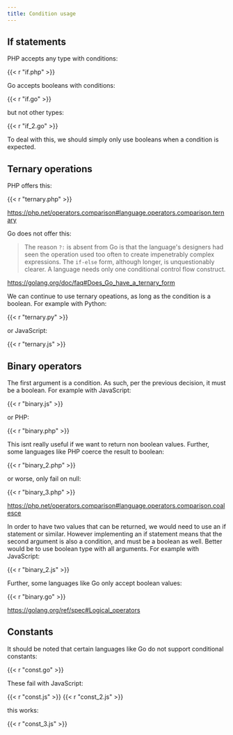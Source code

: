 ```yaml
---
title: Condition usage
---
```


## If statements

PHP accepts any type with conditions:

{{< r "if.php" >}}

Go accepts booleans with conditions:

{{< r "if.go" >}}

but not other types:

{{< r "if_2.go" >}}

To deal with this, we should simply only use booleans when a condition is
expected.

## Ternary operations

PHP offers this:

{{< r "ternary.php" >}}

<https://php.net/operators.comparison#language.operators.comparison.ternary>

Go does not offer this:

> The reason `?:` is absent from Go is that the language's designers had seen
> the operation used too often to create impenetrably complex expressions. The
> `if-else` form, although longer, is unquestionably clearer. A language needs
> only one conditional control flow construct.

<https://golang.org/doc/faq#Does_Go_have_a_ternary_form>

We can continue to use ternary opeations, as long as the condition is a
boolean. For example with Python:

{{< r "ternary.py" >}}

or JavaScript:

{{< r "ternary.js" >}}

## Binary operators

The first argument is a condition. As such, per the previous decision, it must
be a boolean. For example with JavaScript:

{{< r "binary.js" >}}

or PHP:

{{< r "binary.php" >}}

This isnt really useful if we want to return non boolean values. Further, some
languages like PHP coerce the result to boolean:

{{< r "binary_2.php" >}}

or worse, only fail on null:

{{< r "binary_3.php" >}}

<https://php.net/operators.comparison#language.operators.comparison.coalesce>

In order to have two values that can be returned, we would need to use an if
statement or similar. However implementing an if statement means that the
second argument is also a condition, and must be a boolean as well. Better
would be to use boolean type with all arguments. For example with JavaScript:

{{< r "binary_2.js" >}}

Further, some languages like Go only accept boolean values:

{{< r "binary.go" >}}

<https://golang.org/ref/spec#Logical_operators>

## Constants

It should be noted that certain languages like Go do not support conditional
constants:

{{< r "const.go" >}}

These fail with JavaScript:

{{< r "const.js" >}}
{{< r "const_2.js" >}}

this works:

{{< r "const_3.js" >}}
